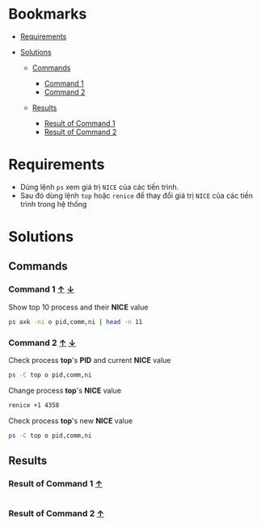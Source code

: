 <a name="bookmarks"/>

# Bookmarks

- [Requirements](#requirements)

- [Solutions](#solutions)

	- [Commands](#commands)
		- [Command 1](#command-1)
		- [Command 2](#command-2)

	- [Results](#results)
		- [Result of Command 1](#result-1)
		- [Result of Command 2](#result-2)

<a name="requirements"/>

# Requirements

- Dùng lệnh `ps` xem giá trị `NICE` của các tiến trình.
- Sau đó dùng lệnh `top` hoặc `renice` để thay đổi giá trị `NICE` của các tiến trình trong hệ thống

<a name="solutions"/>

# Solutions 

<a name="commands"/>

## Commands

<a name="command-1"/>

### Command 1 [↑](#bookmarks) [↓](#result-1)

Show top 10 process and their **NICE** value

```sh
ps axk -ni o pid,comm,ni | head -n 11
```

<a name="command-2"/>

### Command 2 [↑](#bookmarks) [↓](#result-2)

Check process **top**'s **PID** and current **NICE** value

```sh
ps -C top o pid,comm,ni
```

Change process **top**'s **NICE** value

```sh
renice +1 4358
```

Check process **top**'s new **NICE** value

```sh
ps -C top o pid,comm,ni
```

<a name="results"/>

## Results

<a name="result-1"/>

### Result of Command 1 [↑](#command-1)

```sh

```

<a name="result-2"/>

### Result of Command 2 [↑](#command-2)

```sh

```

